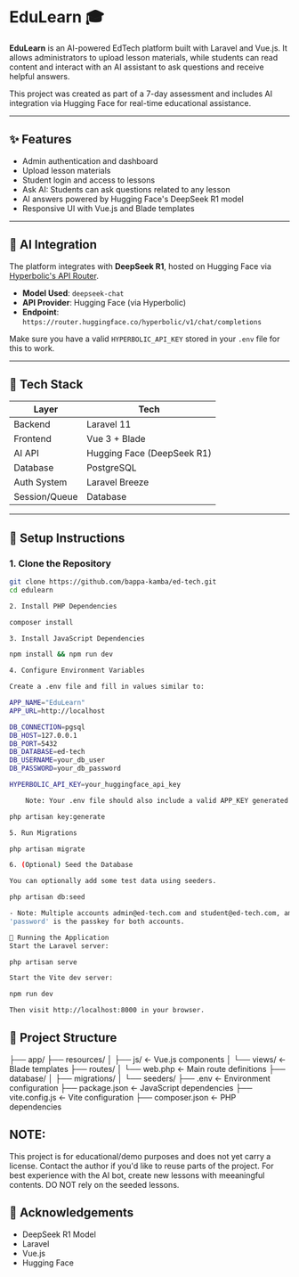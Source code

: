 # EduLearn 🎓

**EduLearn** is an AI-powered EdTech platform built with Laravel and Vue.js. It allows administrators to upload lesson materials, while students can read content and interact with an AI assistant to ask questions and receive helpful answers.

This project was created as part of a 7-day assessment and includes AI integration via Hugging Face for real-time educational assistance.

---

## ✨ Features

- Admin authentication and dashboard
- Upload lesson materials
- Student login and access to lessons
- Ask AI: Students can ask questions related to any lesson
- AI answers powered by Hugging Face's DeepSeek R1 model
- Responsive UI with Vue.js and Blade templates

---

## 🧠 AI Integration

The platform integrates with **DeepSeek R1**, hosted on Hugging Face via [Hyperbolic's API Router](https://router.huggingface.co/hyperbolic/v1/chat/completions).

- **Model Used**: `deepseek-chat`
- **API Provider**: Hugging Face (via Hyperbolic)
- **Endpoint**: `https://router.huggingface.co/hyperbolic/v1/chat/completions`

Make sure you have a valid `HYPERBOLIC_API_KEY` stored in your `.env` file for this to work.

---

## 🧰 Tech Stack

| Layer        | Tech                        |
|--------------|-----------------------------|
| Backend      | Laravel 11                  |
| Frontend     | Vue 3 + Blade               |
| AI API       | Hugging Face (DeepSeek R1)  |
| Database     | PostgreSQL                  |
| Auth System  | Laravel Breeze              |
| Session/Queue| Database                    |

---

## 🚀 Setup Instructions

### 1. Clone the Repository

```bash
git clone https://github.com/bappa-kamba/ed-tech.git
cd edulearn

2. Install PHP Dependencies

composer install

3. Install JavaScript Dependencies

npm install && npm run dev

4. Configure Environment Variables

Create a .env file and fill in values similar to:

APP_NAME="EduLearn"
APP_URL=http://localhost

DB_CONNECTION=pgsql
DB_HOST=127.0.0.1
DB_PORT=5432
DB_DATABASE=ed-tech
DB_USERNAME=your_db_user
DB_PASSWORD=your_db_password

HYPERBOLIC_API_KEY=your_huggingface_api_key

    Note: Your .env file should also include a valid APP_KEY generated using:

php artisan key:generate

5. Run Migrations

php artisan migrate

6. (Optional) Seed the Database

You can optionally add some test data using seeders.

php artisan db:seed

- Note: Multiple accounts admin@ed-tech.com and student@ed-tech.com, among others with random names and email addresses will be available upon seeding. Use the admin account in order to create lessons.
'password' is the passkey for both accounts.

🏃 Running the Application
Start the Laravel server:

php artisan serve

Start the Vite dev server:

npm run dev

Then visit http://localhost:8000 in your browser.
```

## 📁 Project Structure

├── app/
├── resources/
│   ├── js/         ← Vue.js components
│   └── views/      ← Blade templates
├── routes/
│   └── web.php     ← Main route definitions
├── database/
│   ├── migrations/
│   └── seeders/
├── .env            ← Environment configuration
├── package.json    ← JavaScript dependencies
├── vite.config.js  ← Vite configuration
├── composer.json   ← PHP dependencies

## NOTE:
This project is for educational/demo purposes and does not yet carry a license. Contact the author if you'd like to reuse parts of the project.
For best experience with the AI bot, create new lessons with meeaningful contents. DO NOT rely on the seeded lessons.

## 🙌 Acknowledgements
- DeepSeek R1 Model
- Laravel
- Vue.js
- Hugging Face
